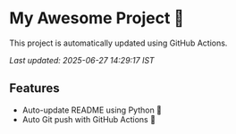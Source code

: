 # My Awesome Project 🚀

This project is automatically updated using GitHub Actions.

_Last updated: 2025-06-27 14:29:17 IST_

## Features
- Auto-update README using Python 🐍
- Auto Git push with GitHub Actions 🤖
